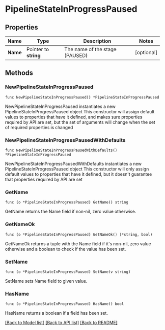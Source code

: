 # PipelineStateInProgressPaused

## Properties

Name | Type | Description | Notes
------------ | ------------- | ------------- | -------------
**Name** | Pointer to **string** | The name of the stage (PAUSED) | [optional] 

## Methods

### NewPipelineStateInProgressPaused

`func NewPipelineStateInProgressPaused() *PipelineStateInProgressPaused`

NewPipelineStateInProgressPaused instantiates a new PipelineStateInProgressPaused object
This constructor will assign default values to properties that have it defined,
and makes sure properties required by API are set, but the set of arguments
will change when the set of required properties is changed

### NewPipelineStateInProgressPausedWithDefaults

`func NewPipelineStateInProgressPausedWithDefaults() *PipelineStateInProgressPaused`

NewPipelineStateInProgressPausedWithDefaults instantiates a new PipelineStateInProgressPaused object
This constructor will only assign default values to properties that have it defined,
but it doesn't guarantee that properties required by API are set

### GetName

`func (o *PipelineStateInProgressPaused) GetName() string`

GetName returns the Name field if non-nil, zero value otherwise.

### GetNameOk

`func (o *PipelineStateInProgressPaused) GetNameOk() (*string, bool)`

GetNameOk returns a tuple with the Name field if it's non-nil, zero value otherwise
and a boolean to check if the value has been set.

### SetName

`func (o *PipelineStateInProgressPaused) SetName(v string)`

SetName sets Name field to given value.

### HasName

`func (o *PipelineStateInProgressPaused) HasName() bool`

HasName returns a boolean if a field has been set.


[[Back to Model list]](../README.md#documentation-for-models) [[Back to API list]](../README.md#documentation-for-api-endpoints) [[Back to README]](../README.md)


